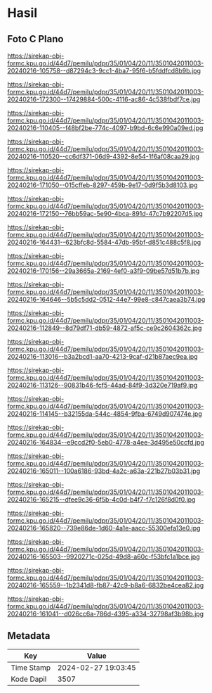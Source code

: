# Hasil

## Foto C Plano

https://sirekap-obj-formc.kpu.go.id/44d7/pemilu/pdpr/35/01/04/20/11/3501042011003-20240216-105758--d87294c3-9cc1-4ba7-95f6-b5fddfcd8b9b.jpg

https://sirekap-obj-formc.kpu.go.id/44d7/pemilu/pdpr/35/01/04/20/11/3501042011003-20240216-172300--17429884-500c-4116-ac86-4c538fbdf7ce.jpg

https://sirekap-obj-formc.kpu.go.id/44d7/pemilu/pdpr/35/01/04/20/11/3501042011003-20240216-110405--f48bf2be-774c-4097-b9bd-6c6e990a09ed.jpg

https://sirekap-obj-formc.kpu.go.id/44d7/pemilu/pdpr/35/01/04/20/11/3501042011003-20240216-110520--cc6df371-06d9-4392-8e54-1f6af08caa29.jpg

https://sirekap-obj-formc.kpu.go.id/44d7/pemilu/pdpr/35/01/04/20/11/3501042011003-20240216-171050--015cffeb-8297-459b-9e17-0d9f5b3d8103.jpg

https://sirekap-obj-formc.kpu.go.id/44d7/pemilu/pdpr/35/01/04/20/11/3501042011003-20240216-172150--76bb59ac-5e90-4bca-891d-47c7b92207d5.jpg

https://sirekap-obj-formc.kpu.go.id/44d7/pemilu/pdpr/35/01/04/20/11/3501042011003-20240216-164431--623bfc8d-5584-47db-95bf-d851c488c5f8.jpg

https://sirekap-obj-formc.kpu.go.id/44d7/pemilu/pdpr/35/01/04/20/11/3501042011003-20240216-170156--29a3665a-2169-4ef0-a3f9-09be57d51b7b.jpg

https://sirekap-obj-formc.kpu.go.id/44d7/pemilu/pdpr/35/01/04/20/11/3501042011003-20240216-164646--5b5c5dd2-0512-44e7-99e8-c847caea3b74.jpg

https://sirekap-obj-formc.kpu.go.id/44d7/pemilu/pdpr/35/01/04/20/11/3501042011003-20240216-112849--8d79df71-db59-4872-af5c-ce9c2604362c.jpg

https://sirekap-obj-formc.kpu.go.id/44d7/pemilu/pdpr/35/01/04/20/11/3501042011003-20240216-113016--b3a2bcd1-aa70-4213-9caf-d21b87aec9ea.jpg

https://sirekap-obj-formc.kpu.go.id/44d7/pemilu/pdpr/35/01/04/20/11/3501042011003-20240216-113126--90831b46-fcf5-44ad-84f9-3d320e719af9.jpg

https://sirekap-obj-formc.kpu.go.id/44d7/pemilu/pdpr/35/01/04/20/11/3501042011003-20240216-114145--b32155da-544c-4854-9fba-6749d907474e.jpg

https://sirekap-obj-formc.kpu.go.id/44d7/pemilu/pdpr/35/01/04/20/11/3501042011003-20240216-164834--e9ccd2f0-5eb0-4778-a4ee-3d495e50ccfd.jpg

https://sirekap-obj-formc.kpu.go.id/44d7/pemilu/pdpr/35/01/04/20/11/3501042011003-20240216-165011--100a6186-93bd-4a2c-a63a-221b27b03b31.jpg

https://sirekap-obj-formc.kpu.go.id/44d7/pemilu/pdpr/35/01/04/20/11/3501042011003-20240216-165215--dfee9c36-6f5b-4c0d-b4f7-f7c126f8d0f0.jpg

https://sirekap-obj-formc.kpu.go.id/44d7/pemilu/pdpr/35/01/04/20/11/3501042011003-20240216-165820--739e86de-1d60-4a1e-aacc-55300efa13e0.jpg

https://sirekap-obj-formc.kpu.go.id/44d7/pemilu/pdpr/35/01/04/20/11/3501042011003-20240216-165503--9920271c-025d-49d8-a60c-f53bfc1a1bce.jpg

https://sirekap-obj-formc.kpu.go.id/44d7/pemilu/pdpr/35/01/04/20/11/3501042011003-20240216-165559--1b2341d8-fb87-42c9-b8a6-6832be4cea82.jpg

https://sirekap-obj-formc.kpu.go.id/44d7/pemilu/pdpr/35/01/04/20/11/3501042011003-20240216-161041--d026cc6a-786d-4395-a334-32798af3b98b.jpg


## Metadata

| Key        | Value               |
| ---------- | ------------------- |
| Time Stamp | 2024-02-27 19:03:45 |
| Kode Dapil | 3507                |



